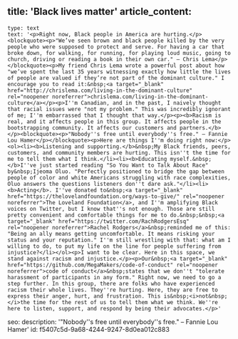 title: 'Black lives matter'
article_content:
  -
    type: text
    text: '<p>Right now, Black people in America are hurting.</p><blockquote><p>"We’ve seen brown and black people killed by the very people who were supposed to protect and serve. For having a car that broke down, for walking, for running, for playing loud music, going to church, driving or reading a book in their own car." – Chris Lema</p></blockquote><p>My friend Chris Lema wrote a powerful post about how "we’ve spent the last 35 years witnessing exactly how little the lives of people are valued if they’re not part of the dominant culture." I encourage you to read it:&nbsp;<a target="_blank" href="http://chrislema.com/living-in-the-dominant-culture" rel="noopener noreferrer">chrislema.com/living-in-the-dominant-culture</a></p><p>I''m Canadian, and in the past, I naively thought that racial issues were "not my problem." This was incredibly ignorant of me; I''m embarrassed that I thought that way.</p><p><b>Racism is real, and it affects people in this group. It affects people in the bootstrapping community. It affects our customers and partners.</b></p><blockquote><p>"Nobody''s free until everybody''s free." – Fannie Lou Hamer</p></blockquote><p>Here are things I''m doing right now:</p><ol><li><b>Listening and supporting.</b>&nbsp;My Black friends, peers, customers, and community members are hurting. This isn''t the time for me to tell them what I think.</li><li><b>Educating myself.&nbsp;</b>I''ve just started reading "So You Want to Talk About Race" by&nbsp;Ijeoma Oluo. "Perfectly positioned to bridge the gap between people of color and white Americans struggling with race complexities, Oluo answers the questions listeners don''t dare ask."</li><li><b>Acting</b>. I''ve donated to&nbsp;<a target="_blank" href="https://thelovelandfoundation.org/ways-to-give/" rel="noopener noreferrer">The Loveland Foundation</a>, and I''m amplifying Black voices on Twitter, but I know that''s not enough. Those are still pretty convenient and comfortable things for me to do.&nbsp;&nbsp;<a target="_blank" href="https://twitter.com/RachRodgersEsq" rel="noopener noreferrer">Rachel Rodgers</a>&nbsp;reminded me of this: "Being an ally means getting uncomfortable. It means risking your status and your reputation." I''m still wrestling with that: what am I willing to do, to put my life on the line for people suffering from injustice?</li></ol><p>I want to be clear. Here in this space, we stand against racism and injustice.</p><p>Our&nbsp;<a target="_blank" href="https://github.com/MegaMakers/code-of-conduct" rel="noopener noreferrer">code of conduct</a>&nbsp;states that we don''t "tolerate harassment of participants in any form." Right now, we need to go a step further. In this group, there are folks who have experienced racism their whole lives. They''re hurting. Here, they are free to express their anger, hurt, and frustration. This is&nbsp;<i>not&nbsp;</i>the time for the rest of us to tell them what we think. We''re here to listen, support, and respond by being their advocates.</p>'
seo:
  description: '"Nobody''s free until everybody''s free." – Fannie Lou Hamer'
id: f5407c5d-9a68-4244-9247-8d0ea012c883
